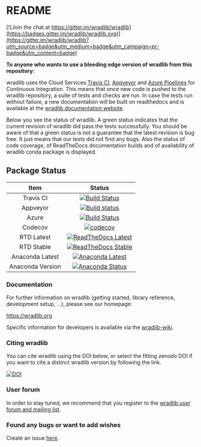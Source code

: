 # README #

[![Join the chat at https://gitter.im/wradlib/wradlib](https://badges.gitter.im/wradlib/wradlib.svg)](https://gitter.im/wradlib/wradlib?utm_source=badge&utm_medium=badge&utm_campaign=pr-badge&utm_content=badge)

**To anyone who wants to use a bleeding edge version of wradlib from this repository:**

wradlib uses the Cloud Services [Travis CI](https://travis-ci.com/), [Appveyor](https://www.appveyor.com/) and [Azure Pipelines](https://azure.microsoft.com/de-de/services/devops/pipelines/) for Continuous Integration. This means that once new code is pushed to the wradlib repository, a suite of tests and checks are run. In case the tests run without failure, a new documentation will be built on readthedocs and is available at the [wradlib documentation website](https://docs.wradlib.org).

Below you see the status of wradlib. A green status indicates that the current revision of wradlib did pass the tests successfully. You should be aware of that a green status is not a guarantee that the latest revision is bug free. It just means that our tests did not find any bugs. Also the status of code coverage, of ReadTheDocs documentation builds and of availability of wradlib conda package is displayed.

## Package Status ##

| Item  | Status  |
|:---:|:---:|
| Travis CI | [![Build Status](https://travis-ci.com/wradlib/wradlib.svg?branch=master)](https://travis-ci.org/wradlib/wradlib) |
| Appveyor | [![Build status](https://ci.appveyor.com/api/projects/status/7x7xs1t6hg9m3h2b?svg=true)](https://ci.appveyor.com/project/wradlib/wradlib) |
| Azure | [![Build Status](https://dev.azure.com/wradlib/wradlib/_apis/build/status/wradlib.wradlib?branchName=master)](https://dev.azure.com/wradlib/wradlib/_build/latest?definitionId=1&branchName=master) |
| Codecov | [![codecov](https://codecov.io/gh/wradlib/wradlib/branch/master/graph/badge.svg)](https://codecov.io/gh/wradlib/wradlib) |
| RTD Latest | [![ReadTheDocs Latest](https://readthedocs.org/projects/wradlib-docs/badge/?version=latest)](https://docs.wradlib.org/en/latest/) |
| RTD Stable | [![ReadTheDocs Stable](https://readthedocs.org/projects/wradlib-docs/badge/?version=stable)](https://docs.wradlib.org/en/stable/) |
| Anaconda Latest | [![Anaconda Latest](https://anaconda.org/conda-forge/wradlib/badges/latest_release_date.svg)](https://anaconda.org/conda-forge/wradlib/) |
| Anaconda Version | [![Anaconda Status](https://anaconda.org/conda-forge/wradlib/badges/version.svg)](https://anaconda.org/conda-forge/wradlib/) |

### Documentation ###

For further information on wradlib (getting started, library reference, development setup, ...), please see our homepage:

https://wradlib.org

Specific information for developers is available via the [wradlib-wiki](https://github.com/wradlib/wradlib/wiki).

### Citing wradlib

You can cite wradlib using the DOI below, or select the fitting zenodo DOI if you want to cite a distinct wradlib version by following the link.

[![DOI](https://zenodo.org/badge/DOI/10.5281/zenodo.1209843.svg)](https://doi.org/10.5281/zenodo.1209843)

### User forum ###

In order to stay tuned, we recommend that you register to the [wradlib user forum and mailing list](https://groups.google.com/forum/?fromgroups#!forum/wradlib-users). 

### Found any bugs or want to add wishes ###

Create an issue [here](https://github.com/wradlib/wradlib/issues).
